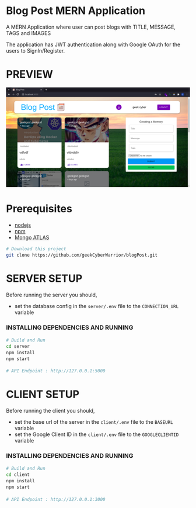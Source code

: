 # Blog Post MERN Application
A MERN Application where user can post blogs with TITLE, MESSAGE, TAGS and IMAGES

The application has JWT authentication along with Google OAuth for the users to SignIn/Register.

# PREVIEW
![plot](./preview.png)

# Prerequisites
* [nodejs](https://nodejs.org/en/)
* [npm](https://www.npmjs.com/get-npm)
* [Mongo ATLAS](https://www.mongodb.com/)

```bash
# Download this project
git clone https://github.com/geekCyberWarrior/blogPost.git
```

# SERVER SETUP
Before running the server you should, 
* set the database config in the ```server/.env``` file to the ```CONNECTION_URL``` variable

### INSTALLING DEPENDENCIES AND RUNNING
```bash
# Build and Run
cd server
npm install
npm start

# API Endpoint : http://127.0.0.1:5000
```

# CLIENT SETUP
Before running the client you should, 
* set the base url of the server in the ```client/.env``` file to the ```BASEURL``` variable
* set the Google Client ID in the ```client/.env``` file to the ```GOOGLECLIENTID``` variable

### INSTALLING DEPENDENCIES AND RUNNING
```bash
# Build and Run
cd client
npm install
npm start

# API Endpoint : http://127.0.0.1:3000
```
